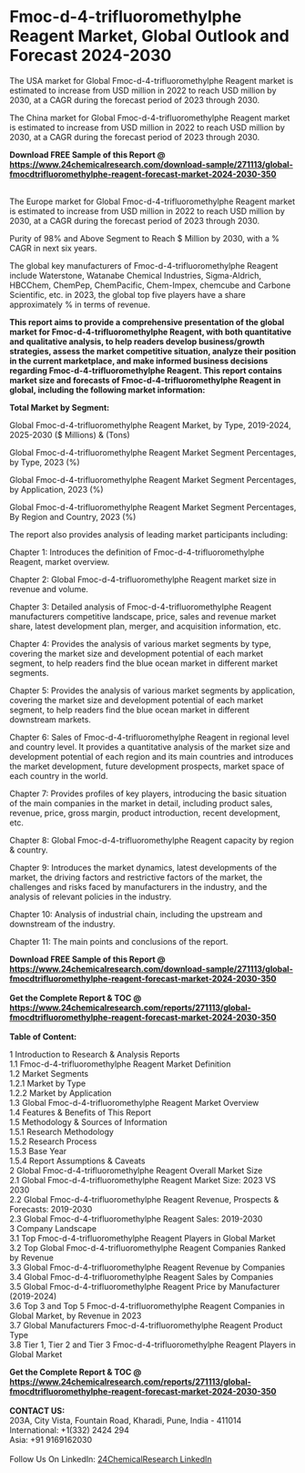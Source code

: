 <h1>Fmoc-d-4-trifluoromethylphe Reagent Market, Global Outlook and Forecast 2024-2030</h1><p>The USA market for Global Fmoc-d-4-trifluoromethylphe Reagent market is estimated to increase from USD million in 2022 to reach USD million by 2030, at a CAGR during the forecast period of 2023 through 2030.</p><p>
</p><p>The China market for Global Fmoc-d-4-trifluoromethylphe Reagent market is estimated to increase from USD million in 2022 to reach USD million by 2030, at a CAGR during the forecast period of 2023 through 2030.</p><div><b>Download FREE Sample of this Report @ 
            <a href="https://www.24chemicalresearch.com/download-sample/271113/global-fmocdtrifluoromethylphe-reagent-forecast-market-2024-2030-350">
            https://www.24chemicalresearch.com/download-sample/271113/global-fmocdtrifluoromethylphe-reagent-forecast-market-2024-2030-350</a></b></div><br><p>
</p><p>The Europe market for Global Fmoc-d-4-trifluoromethylphe Reagent market is estimated to increase from USD million in 2022 to reach USD million by 2030, at a CAGR during the forecast period of 2023 through 2030.</p><p>
Purity of 98% and Above Segment to Reach $ Million by 2030, with a % CAGR in next six years.</p><p>
The global key manufacturers of Fmoc-d-4-trifluoromethylphe Reagent include Waterstone, Watanabe Chemical Industries, Sigma-Aldrich, HBCChem, ChemPep, ChemPacific, Chem-Impex, chemcube and Carbone Scientific, etc. in 2023, the global top five players have a share approximately % in terms of revenue.</p><p>
<strong>This report aims to provide a comprehensive presentation of the global market for Fmoc-d-4-trifluoromethylphe Reagent, with both quantitative and qualitative analysis, to help readers develop business/growth strategies, assess the market competitive situation, analyze their position in the current marketplace, and make informed business decisions regarding Fmoc-d-4-trifluoromethylphe Reagent. This report contains market size and forecasts of Fmoc-d-4-trifluoromethylphe Reagent in global, including the following market information:</strong></p><p>
</p><p>
<strong>Total Market by Segment:</strong></p><p>
Global Fmoc-d-4-trifluoromethylphe Reagent Market, by Type, 2019-2024, 2025-2030 ($ Millions) &amp; (Tons)</p><p>
Global Fmoc-d-4-trifluoromethylphe Reagent Market Segment Percentages, by Type, 2023 (%)</p><p>
</p><p>
Global Fmoc-d-4-trifluoromethylphe Reagent Market Segment Percentages, by Application, 2023 (%)</p><p>
</p><p>
Global Fmoc-d-4-trifluoromethylphe Reagent Market Segment Percentages, By Region and Country, 2023 (%)</p><p>
</p><p>
The report also provides analysis of leading market participants including:</p><p>
</p><p>
</p><p>
Chapter 1: Introduces the definition of Fmoc-d-4-trifluoromethylphe Reagent, market overview.</p><p>
Chapter 2: Global Fmoc-d-4-trifluoromethylphe Reagent market size in revenue and volume.</p><p>
Chapter 3: Detailed analysis of Fmoc-d-4-trifluoromethylphe Reagent manufacturers competitive landscape, price, sales and revenue market share, latest development plan, merger, and acquisition information, etc.</p><p>
Chapter 4: Provides the analysis of various market segments by type, covering the market size and development potential of each market segment, to help readers find the blue ocean market in different market segments.</p><p>
Chapter 5: Provides the analysis of various market segments by application, covering the market size and development potential of each market segment, to help readers find the blue ocean market in different downstream markets.</p><p>
Chapter 6: Sales of Fmoc-d-4-trifluoromethylphe Reagent in regional level and country level. It provides a quantitative analysis of the market size and development potential of each region and its main countries and introduces the market development, future development prospects, market space of each country in the world.</p><p>
Chapter 7: Provides profiles of key players, introducing the basic situation of the main companies in the market in detail, including product sales, revenue, price, gross margin, product introduction, recent development, etc.</p><p>
Chapter 8: Global Fmoc-d-4-trifluoromethylphe Reagent capacity by region &amp; country.</p><p>
Chapter 9: Introduces the market dynamics, latest developments of the market, the driving factors and restrictive factors of the market, the challenges and risks faced by manufacturers in the industry, and the analysis of relevant policies in the industry.</p><p>
Chapter 10: Analysis of industrial chain, including the upstream and downstream of the industry.</p><p>
Chapter 11: The main points and conclusions of the report.</p><div><b>Download FREE Sample of this Report @ 
            <a href="https://www.24chemicalresearch.com/download-sample/271113/global-fmocdtrifluoromethylphe-reagent-forecast-market-2024-2030-350">
            https://www.24chemicalresearch.com/download-sample/271113/global-fmocdtrifluoromethylphe-reagent-forecast-market-2024-2030-350</a></b></div><br><div><b>Get the Complete Report & TOC @ 
            <a href="https://www.24chemicalresearch.com/reports/271113/global-fmocdtrifluoromethylphe-reagent-forecast-market-2024-2030-350">
            https://www.24chemicalresearch.com/reports/271113/global-fmocdtrifluoromethylphe-reagent-forecast-market-2024-2030-350</a></b></div><br>
            <b>Table of Content:</b><p>1 Introduction to Research & Analysis Reports<br />
    1.1 Fmoc-d-4-trifluoromethylphe Reagent Market Definition<br />
    1.2 Market Segments<br />
        1.2.1 Market by Type<br />
        1.2.2 Market by Application<br />
    1.3 Global Fmoc-d-4-trifluoromethylphe Reagent Market Overview<br />
    1.4 Features & Benefits of This Report<br />
    1.5 Methodology & Sources of Information<br />
        1.5.1 Research Methodology<br />
        1.5.2 Research Process<br />
        1.5.3 Base Year<br />
        1.5.4 Report Assumptions & Caveats<br />
2 Global Fmoc-d-4-trifluoromethylphe Reagent Overall Market Size<br />
    2.1 Global Fmoc-d-4-trifluoromethylphe Reagent Market Size: 2023 VS 2030<br />
    2.2 Global Fmoc-d-4-trifluoromethylphe Reagent Revenue, Prospects & Forecasts: 2019-2030<br />
    2.3 Global Fmoc-d-4-trifluoromethylphe Reagent Sales: 2019-2030<br />
3 Company Landscape<br />
    3.1 Top Fmoc-d-4-trifluoromethylphe Reagent Players in Global Market<br />
    3.2 Top Global Fmoc-d-4-trifluoromethylphe Reagent Companies Ranked by Revenue<br />
    3.3 Global Fmoc-d-4-trifluoromethylphe Reagent Revenue by Companies<br />
    3.4 Global Fmoc-d-4-trifluoromethylphe Reagent Sales by Companies<br />
    3.5 Global Fmoc-d-4-trifluoromethylphe Reagent Price by Manufacturer (2019-2024)<br />
    3.6 Top 3 and Top 5 Fmoc-d-4-trifluoromethylphe Reagent Companies in Global Market, by Revenue in 2023<br />
    3.7 Global Manufacturers Fmoc-d-4-trifluoromethylphe Reagent Product Type<br />
    3.8 Tier 1, Tier 2 and Tier 3 Fmoc-d-4-trifluoromethylphe Reagent Players in Global Market<br />
    </p><div><b>Get the Complete Report & TOC @ 
            <a href="https://www.24chemicalresearch.com/reports/271113/global-fmocdtrifluoromethylphe-reagent-forecast-market-2024-2030-350">
            https://www.24chemicalresearch.com/reports/271113/global-fmocdtrifluoromethylphe-reagent-forecast-market-2024-2030-350</a></b></div><br><b>CONTACT US:</b><br>
            203A, City Vista, Fountain Road, Kharadi, Pune, India - 411014<br>
            International: +1(332) 2424 294<br>
            Asia: +91 9169162030 <br><br>
            Follow Us On LinkedIn: <a href="https://www.linkedin.com/company/24chemicalresearch/">24ChemicalResearch LinkedIn</a>